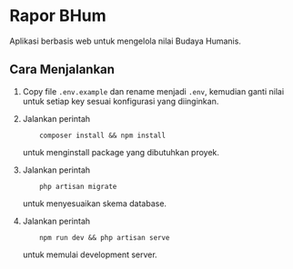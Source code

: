 # Rapor BHum

Aplikasi berbasis web untuk mengelola nilai Budaya Humanis.

## Cara Menjalankan

1. Copy file `.env.example` dan rename menjadi `.env`, kemudian ganti nilai untuk setiap key sesuai konfigurasi yang diinginkan.

2. Jalankan perintah

   ```
       composer install && npm install
   ```

   untuk menginstall package yang dibutuhkan proyek.

3. Jalankan perintah

   ```
       php artisan migrate
   ```

   untuk menyesuaikan skema database.

4. Jalankan perintah
   ```
       npm run dev && php artisan serve
   ```
   untuk memulai development server.
